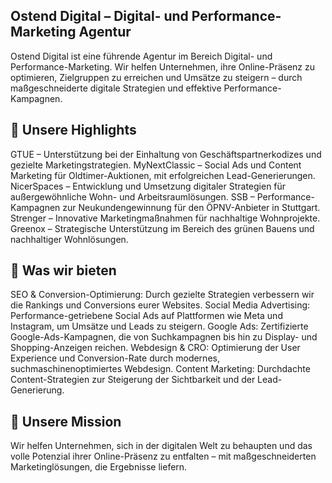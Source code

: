 ## Ostend Digital – Digital- und Performance-Marketing Agentur
Ostend Digital ist eine führende Agentur im Bereich Digital- und Performance-Marketing. Wir helfen Unternehmen, ihre Online-Präsenz zu optimieren, Zielgruppen zu erreichen und Umsätze zu steigern – durch maßgeschneiderte digitale Strategien und effektive Performance-Kampagnen.

## 🌟 Unsere Highlights
GTUE – Unterstützung bei der Einhaltung von Geschäftspartnerkodizes und gezielte Marketingstrategien.
MyNextClassic – Social Ads und Content Marketing für Oldtimer-Auktionen, mit erfolgreichen Lead-Generierungen.
NicerSpaces – Entwicklung und Umsetzung digitaler Strategien für außergewöhnliche Wohn- und Arbeitsraumlösungen.
SSB – Performance-Kampagnen zur Neukundengewinnung für den ÖPNV-Anbieter in Stuttgart.
Strenger – Innovative Marketingmaßnahmen für nachhaltige Wohnprojekte.
Greenox – Strategische Unterstützung im Bereich des grünen Bauens und nachhaltiger Wohnlösungen.

## 🚀 Was wir bieten
SEO & Conversion-Optimierung: Durch gezielte Strategien verbessern wir die Rankings und Conversions eurer Websites.
Social Media Advertising: Performance-getriebene Social Ads auf Plattformen wie Meta und Instagram, um Umsätze und Leads zu steigern.
Google Ads: Zertifizierte Google-Ads-Kampagnen, die von Suchkampagnen bis hin zu Display- und Shopping-Anzeigen reichen.
Webdesign & CRO: Optimierung der User Experience und Conversion-Rate durch modernes, suchmaschinenoptimiertes Webdesign.
Content Marketing: Durchdachte Content-Strategien zur Steigerung der Sichtbarkeit und der Lead-Generierung.

## 🔗 Unsere Mission
Wir helfen Unternehmen, sich in der digitalen Welt zu behaupten und das volle Potenzial ihrer Online-Präsenz zu entfalten – mit maßgeschneiderten Marketinglösungen, die Ergebnisse liefern.



